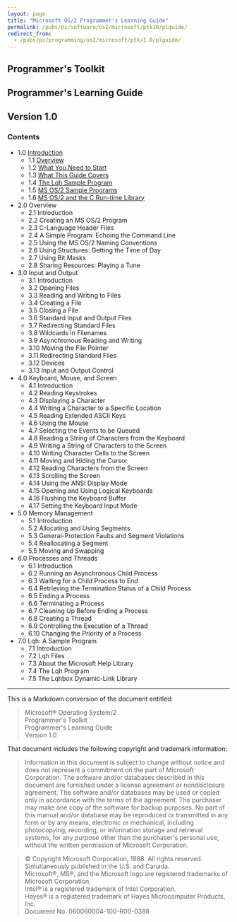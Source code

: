 ```yaml
---
layout: page
title: "Microsoft OS/2 Programmer's Learning Guide"
permalink: /pubs/pc/software/os2/microsoft/ptk10/plguide/
redirect_from:
  - /pubs/pc/programming/os2/microsoft/ptk/1.0/plguide/
---
```


Programmer's Toolkit
---

Programmer's Learning Guide
---

Version 1.0
---

### Contents

* 1.0 [Introduction](/pubs/pc/software/os2/microsoft/ptk10/plguide/chapter1/)
	* 1.1 [Overview](/pubs/pc/software/os2/microsoft/ptk10/plguide/chapter1/#overview)
	* 1.2 [What You Need to Start](/pubs/pc/software/os2/microsoft/ptk10/plguide/chapter1/#what-you-need-to-start)
	* 1.3 [What This Guide Covers](/pubs/pc/software/os2/microsoft/ptk10/plguide/chapter1/#what-this-guide-covers)
	* 1.4 [The Lqh Sample Program](/pubs/pc/software/os2/microsoft/ptk10/plguide/chapter1/#the-lqh-sample-program)
	* 1.5 [MS OS/2 Sample Programs](/pubs/pc/software/os2/microsoft/ptk10/plguide/chapter1/#ms-os2-sample-programs)
	* 1.6 [MS OS/2 and the C Run-time Library](/pubs/pc/software/os2/microsoft/ptk10/plguide/chapter1/#ms-os2-and-the-c-run-time-library)
* 2.0 Overview
	* 2.1 Introduction
	* 2.2 Creating an MS OS/2 Program
	* 2.3 C-Language Header Files
	* 2.4 A Simple Program: Echoing the Command Line
	* 2.5 Using the MS OS/2 Naming Conventions
	* 2.6 Using Structures: Getting the Time of Day
	* 2.7 Using Bit Masks
	* 2.8 Sharing Resources: Playing a Tune
* 3.0 Input and Output
	* 3.1 Introduction
	* 3.2 Opening Files
	* 3.3 Reading and Writing to Files
	* 3.4 Creating a File
	* 3.5 Closing a File
	* 3.6 Standard Input and Output Files
	* 3.7 Redirecting Standard Files
	* 3.8 Wildcards in Filenames
	* 3.9 Asynchronous Reading and Writing
	* 3.10 Moving the File Pointer
	* 3.11 Redirecting Standard Files
	* 3.12 Devices
	* 3.13 Input and Output Control
* 4.0 Keyboard, Mouse, and Screen
	* 4.1 Introduction
	* 4.2 Reading Keystrokes
	* 4.3 Displaying a Character
	* 4.4 Writing a Character to a Specific Location
	* 4.5 Reading Extended ASCII Keys
	* 4.6 Using the Mouse
	* 4.7 Selecting the Events to be Queued
	* 4.8 Reading a String of Characters from the Keyboard
	* 4.9 Writing a String of Characters to the Screen
	* 4.10 Writing Character Cells to the Screen
	* 4.11 Moving and Hiding the Cursor
	* 4.12 Reading Characters from the Screen
	* 4.13 Scrolling the Screen
	* 4.14 Using the ANSI Display Mode
	* 4.15 Opening and Using Logical Keyboards
	* 4.16 Flushing the Keyboard Buffer
	* 4.17 Setting the Keyboard Input Mode
* 5.0 Memory Management
	* 5.1 Introduction
	* 5.2 Allocating and Using Segments
	* 5.3 General-Protection Faults and Segment Violations
	* 5.4 Reallocating a Segment
	* 5.5 Moving and Swapping
* 6.0 Processes and Threads
	* 6.1 Introduction
	* 6.2 Running an Asynchronous Child Process
	* 6.3 Waiting for a Child Process to End
	* 6.4 Retrieving the Termination Status of a Child Process
	* 6.5 Ending a Process
	* 6.6 Terminating a Process
	* 6.7 Cleaning Up Before Ending a Process
	* 6.8 Creating a Thread
	* 6.9 Controlling the Execution of a Thread
	* 6.10 Changing the Priority of a Process
* 7.0 Lqh: A Sample Program
	* 7.1 Introduction
	* 7.2 Lqh Files
	* 7.3 About the Microsoft Help Library
	* 7.4 The Lqh Program
	* 7.5 The Lqhbox Dynamic-Link Library

---

This is a Markdown conversion of the document entitled:

>Microsoft® Operating System/2  
Programmer's Toolkit  
Programmer's Learning Guide  
Version 1.0

That document includes the following copyright and trademark information:

>Information in this document is subject to change without notice and does not represent a commitment on the part
of Microsoft Corporation. The software and/or databases described in this document are furnished under a license
agreement or nondisclosure agreement. The software and/or databases may be used or copied only in accordance with
the terms of the agreement. The purchaser may make one copy of the software for backup purposes. No part of this
manual and/or database may be reproduced or transmitted in any form or by any means, electronic or mechanical,
including photocopying, recording, or information storage and retrieval systems, for any purpose other than the
purchaser's personal use, without the written permission of Microsoft Corporation.
	
>© Copyright Microsoft Corporation, 1988. All rights reserved. Simultaneously published in the U.S. and Canada.  
Microsoft®, MS®, and the Microsoft logo are registered trademarks of Microsoft Corporation.  
Intel® is a registered trademark of Intel Corporation.  
Hayes® is a registered trademark of Hayes Microcomputer Products, Inc.  
Document No. 060060004-100-R00-0388

